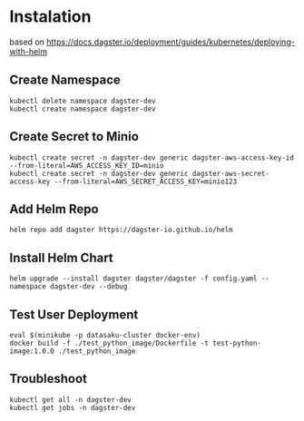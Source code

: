 # Instalation

based on https://docs.dagster.io/deployment/guides/kubernetes/deploying-with-helm

## Create Namespace
```
kubectl delete namespace dagster-dev
kubectl create namespace dagster-dev
```


## Create Secret to Minio
```
kubectl create secret -n dagster-dev generic dagster-aws-access-key-id --from-literal=AWS_ACCESS_KEY_ID=minio
kubectl create secret -n dagster-dev generic dagster-aws-secret-access-key --from-literal=AWS_SECRET_ACCESS_KEY=minio123
```

## Add Helm Repo
```
helm repo add dagster https://dagster-io.github.io/helm
```

## Install Helm Chart
```
helm upgrade --install dagster dagster/dagster -f config.yaml --namespace dagster-dev --debug
```

## Test User Deployment
```
eval $(minikube -p datasaku-cluster docker-env)
docker build -f ./test_python_image/Dockerfile -t test-python-image:1.0.0 ./test_python_image
```

## Troubleshoot
```
kubectl get all -n dagster-dev
kubectl get jobs -n dagster-dev
```